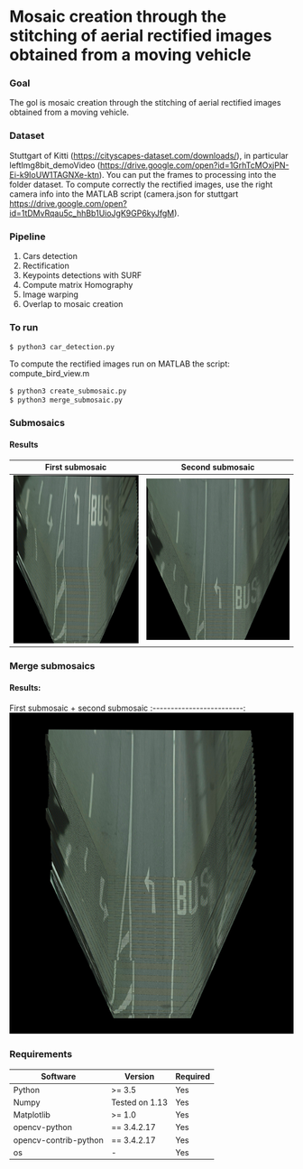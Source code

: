 # Mosaic creation through the stitching of aerial rectified images obtained from a moving vehicle

### Goal
The gol is mosaic creation through the stitching of aerial rectified images obtained from a moving vehicle.

### Dataset
Stuttgart of Kitti (https://cityscapes-dataset.com/downloads/), in particular leftImg8bit_demoVideo (https://drive.google.com/open?id=1GrhTcMOxjPN-Ei-k9IoUW1TAGNXe-ktn).
You can put the frames to processing into the folder dataset.
To compute correctly the rectified images, use the right camera info into the MATLAB script (camera.json for stuttgart https://drive.google.com/open?id=1tDMvRqau5c_hhBb1UioJgK9GP6kyJfgM).

### Pipeline
1. Cars detection
2. Rectification 
3. Keypoints detections with SURF
4. Compute matrix Homography
5. Image warping
6. Overlap to mosaic creation

### To run
```
$ python3 car_detection.py
```

To compute the rectified images run on MATLAB the script: compute_bird_view.m

```
$ python3 create_submosaic.py
$ python3 merge_submosaic.py
```

### Submosaics
#### Results
First submosaic               |  Second submosaic
:-------------------------:|:-------------------------:
![](https://github.com/AlessandroMinervini/Mosaic-creation-through-the-stitching-of-aerial-rectified-images-obtained-from-a-moving-vehicle/blob/master/readme_images/submosaic33.jpg) | ![](https://github.com/AlessandroMinervini/Mosaic-creation-through-the-stitching-of-aerial-rectified-images-obtained-from-a-moving-vehicle/blob/master/readme_images/submosaic66.jpg)

### Merge submosaics
#### Results: 
First submosaic + second submosaic
:-------------------------:
![](https://github.com/AlessandroMinervini/Mosaic-creation-through-the-stitching-of-aerial-rectified-images-obtained-from-a-moving-vehicle/blob/master/readme_images/merge_submosaic.jpg)

### Requirements
| Software  | Version | Required|
| ------------- | ------------- |  ------------- |
| Python | >= 3.5  | Yes    |
| Numpy  | Tested on 1.13 |    Yes     |
| Matplotlib  | >= 1.0  | Yes   |
| opencv-python| == 3.4.2.17  | Yes
| opencv-contrib-python  | == 3.4.2.17  |Yes |
| os  | -  |Yes |

